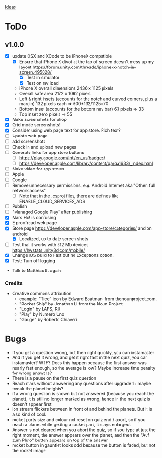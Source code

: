 [Ideas](Ideas)

# ToDo 

## v1.0.0 
* [X] update OSX and XCode to be iPhoneX compatible
	* [X] Ensure that iPhone X divot at the top of screen doesn't mess up my layout https://forum.unity.com/threads/iphone-x-notch-in-screen.495028/
		* [X] Test in simulator 
		* [X] Test on my ipad
	* iPhone X overall dimensions 2436 x 1125 pixels
	* Overall safe area 2172 x 1062 pixels
	* Left & right insets (accounts for the notch and curved corners, plus a margin) 132 pixels each => 600*132/1125=70
	* Bottom inset (accounts for the bottom nav bar) 63 pixels => 33
	* Top inset zero pixels => 55 
* [X] Make screenshots for shop
* [X] Grid mode screenshots!
* [X] Consider using web page text for app store. Rich text?
* [ ] Update web page
 * [ ] add screenshots
 * [ ] Check in and upload new pages
 * [ ] Generate links for app store buttons
	* [ ] https://play.google.com/intl/en_us/badges/
	* [ ] https://developer.apple.com/library/content/qa/qa1633/_index.html 
* [ ] Make video for app stores
 * [ ] Apple
 * [ ] Google
* [ ] Remove unnecessary permissions, e.g. Android.Internet aka "Other: full network access"
	* [ ] Note that in the .csproj files, there are defines like ENABLE_CLOUD_SERVICES_ADS 
* [ ] Publish
* [ ] "Managed Google Play" after publishing
* [X] Mars Ho! is confusing
* [X] E proofread web page
* [X] Store page https://developer.apple.com/app-store/categories/ and on android
	* [X] Localized, up to date screen shots  
* [ ] Test that it works with 512 Mb devices https://hwstats.unity3d.com/mobile/
* [X] Change iOS build to Fast but no Exceptions option.
* [X] Test: Turn off logging
* Talk to Matthias S. again

### Credits

* Creative commons attribution 
	* example: "Tree” icon by Edward Boatman, from thenounproject.com.
	* "Rocket Ship" by Jonathan Li from the Noun Project
	* "Login" by LAFS, RU
	* "Play" by Numero Uno
	* "Gauge" by Roberto Chiaveri

# Bugs
* If you get a question wrong, but then right quickly, you can instamaster
 * And if you get it wrong, and get it right fast in the next quiz, you can instamaster? WTF? Does this happen because the first answer was nearly fast enough, so the average is low? Maybe increase time penalty for wrong answers? 
* There is a pause on the first quiz question
* Reach mars without answering any questions after upgrade 1 : maybe tweak the planet heights?
* if a wrong question is shown but not answered (because you reach the planet), it is still no longer marked as wrong, hence in the next quiz is doesn't appear first
* ion stream flickers between in front of and behind the planets. But it is also kind of cool.
* rocket parts size and colour not reset on quiz end / abort, so if you reach a planet while getting a rocket part, it stays enlarged.
* Answer is not cleared when you abort the quiz, so if you type at just the right moment, the answer appears over the planet, and then the "Auf zum Pluto" button appears on top of the answer
* rocket button in gauntlet looks odd because the button is faded, but not the rocket image

